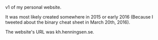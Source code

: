 v1 of my personal website.

It was most likely created somewhere in 2015 or early 2016 (Because I tweeted about the binary cheat sheet in March 20th, 2016).

The website's URL was kh.henningsen.se.
